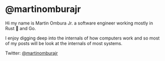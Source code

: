 # @martinomburajr

Hi my name is Martin Ombura Jr. a software engineer working mostly in Rust 🦀  and
Go.

I enjoy digging deep into the internals of how computers work and so most of
my posts will be look at the internals of most systems.

Twitter: [@martinomburajr](https://twitter.com/martinomburajr)